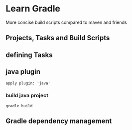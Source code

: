 # Learn Gradle
More concise build scripts compared to maven and friends
## Projects, Tasks and Build Scripts
## defining Tasks
## java plugin
```
apply plugin: 'java'
```
### build java project
```
gradle build
```

## Gradle dependency management
